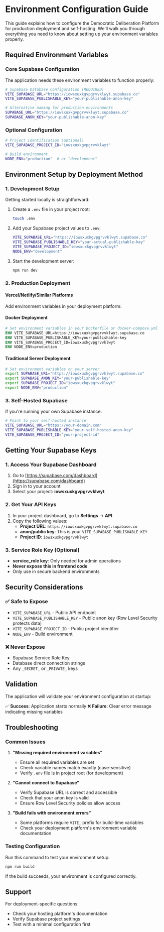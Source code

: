 # Environment Configuration Guide

This guide explains how to configure the Democratic Deliberation Platform for production deployment and self-hosting. We'll walk you through everything you need to know about setting up your environment variables properly.

## Required Environment Variables

### Core Supabase Configuration

The application needs these environment variables to function properly:

```bash
# Supabase Database Configuration (REQUIRED)
VITE_SUPABASE_URL="https://iowsxuxkgvpgrvvklwyt.supabase.co"
VITE_SUPABASE_PUBLISHABLE_KEY="your-publishable-anon-key"

# Alternative naming for production environments
SUPABASE_URL="https://iowsxuxkgvpgrvvklwyt.supabase.co" 
SUPABASE_ANON_KEY="your-publishable-anon-key"
```

### Optional Configuration

```bash
# Project identification (optional)
VITE_SUPABASE_PROJECT_ID="iowsxuxkgvpgrvvklwyt"

# Build environment
NODE_ENV="production"  # or "development"
```

## Environment Setup by Deployment Method

### 1. Development Setup

Getting started locally is straightforward:

1. Create a `.env` file in your project root:
   ```bash
   touch .env
   ```

2. Add your Supabase project values to `.env`:
   ```bash
   VITE_SUPABASE_URL="https://iowsxuxkgvpgrvvklwyt.supabase.co"
   VITE_SUPABASE_PUBLISHABLE_KEY="your-actual-publishable-key"
   VITE_SUPABASE_PROJECT_ID="iowsxuxkgvpgrvvklwyt"
   NODE_ENV="development"
   ```

3. Start the development server:
   ```bash
   npm run dev
   ```

### 2. Production Deployment

#### Vercel/Netlify/Similar Platforms

Add environment variables in your deployment platform:


#### Docker Deployment

```dockerfile
# Set environment variables in your Dockerfile or docker-compose.yml
ENV VITE_SUPABASE_URL=https://iowsxuxkgvpgrvvklwyt.supabase.co
ENV VITE_SUPABASE_PUBLISHABLE_KEY=your-publishable-key
ENV VITE_SUPABASE_PROJECT_ID=iowsxuxkgvpgrvvklwyt
ENV NODE_ENV=production
```

#### Traditional Server Deployment

```bash
# Set environment variables on your server
export SUPABASE_URL="https://iowsxuxkgvpgrvvklwyt.supabase.co"
export SUPABASE_ANON_KEY="your-publishable-key"
export SUPABASE_PROJECT_ID="iowsxuxkgvpgrvvklwyt"
export NODE_ENV="production"
```

### 3. Self-Hosted Supabase

If you're running your own Supabase instance:

```bash
# Point to your self-hosted instance
VITE_SUPABASE_URL="https://your-domain.com"
VITE_SUPABASE_PUBLISHABLE_KEY="your-self-hosted-anon-key"
VITE_SUPABASE_PROJECT_ID="your-project-id"
```

## Getting Your Supabase Keys

### 1. Access Your Supabase Dashboard

1. Go to [https://supabase.com/dashboard](https://supabase.com/dashboard)
2. Sign in to your account
3. Select your project: **iowsxuxkgvpgrvvklwyt**

### 2. Get Your API Keys

1. In your project dashboard, go to **Settings** → **API**
2. Copy the following values:
   - **Project URL**: `https://iowsxuxkgvpgrvvklwyt.supabase.co`
   - **anon/public key**: This is your `VITE_SUPABASE_PUBLISHABLE_KEY`
   - **Project ID**: `iowsxuxkgvpgrvvklwyt`

### 3. Service Role Key (Optional)

- **service_role key**: Only needed for admin operations
- **Never expose this in frontend code**
- Only use in secure backend environments

## Security Considerations

### ✅ Safe to Expose
- `VITE_SUPABASE_URL` - Public API endpoint
- `VITE_SUPABASE_PUBLISHABLE_KEY` - Public anon key (Row Level Security protects data)
- `VITE_SUPABASE_PROJECT_ID` - Public project identifier
- `NODE_ENV` - Build environment

### ❌ Never Expose
- Supabase Service Role Key
- Database direct connection strings
- Any `_SECRET_` or `_PRIVATE_` keys

## Validation

The application will validate your environment configuration at startup:

✅ **Success**: Application starts normally
❌ **Failure**: Clear error message indicating missing variables

## Troubleshooting

### Common Issues

1. **"Missing required environment variables"**
   - Ensure all required variables are set
   - Check variable names match exactly (case-sensitive)
   - Verify `.env` file is in project root (for development)

2. **"Cannot connect to Supabase"**
   - Verify Supabase URL is correct and accessible
   - Check that your anon key is valid
   - Ensure Row Level Security policies allow access

3. **"Build fails with environment errors"**
   - Some platforms require `VITE_` prefix for build-time variables
   - Check your deployment platform's environment variable documentation

### Testing Configuration

Run this command to test your environment setup:

```bash
npm run build
```

If the build succeeds, your environment is configured correctly.

## Support

For deployment-specific questions:
- Check your hosting platform's documentation
- Verify Supabase project settings
- Test with a minimal configuration first
  
